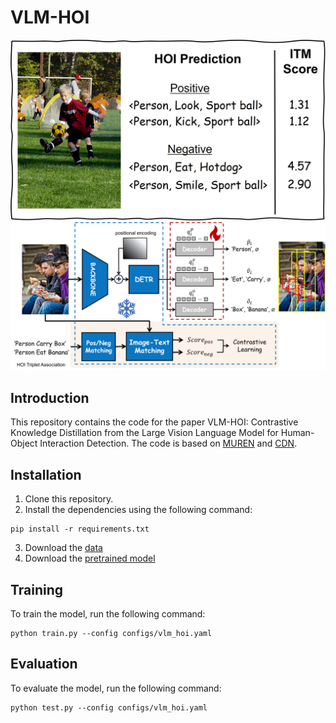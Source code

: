 # VLM-HOI

<img src="figures/intro.jpg" width="600" height="auto">
<img src="figures/overview.jpg" width="1200" height="auto">

## Introduction
This repository contains the code for the paper VLM-HOI: Contrastive Knowledge Distillation from the Large Vision Language Model for Human-Object Interaction Detection. The code is based on [MUREN]() and [CDN]().

## Installation
1. Clone this repository.
2. Install the dependencies using the following command:
```
pip install -r requirements.txt
```
3. Download the [data](htt)
4. Download the [pretrained model](htt)

## Training
To train the model, run the following command:
```
python train.py --config configs/vlm_hoi.yaml
```

## Evaluation
To evaluate the model, run the following command:
```
python test.py --config configs/vlm_hoi.yaml
```

